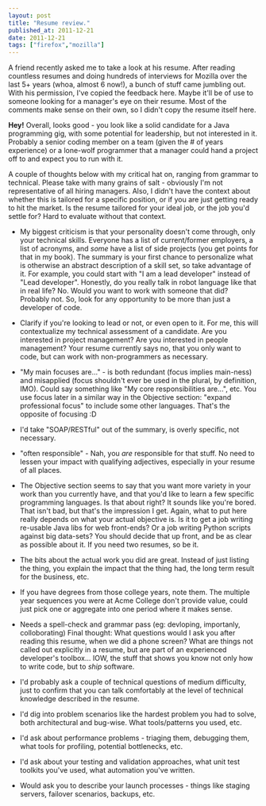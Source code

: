 ```yaml
---
layout: post
title: "Resume review."
published_at: 2011-12-21
date: 2011-12-21
tags: ["firefox","mozilla"]
---
```


A friend recently asked me to take a look at his resume. After reading countless resumes and doing hundreds of interviews for Mozilla over the last 5+ years (whoa, almost 6 now!), a bunch of stuff came jumbling out. With his permission, I've copied the feedback here. Maybe it'll be of use to someone looking for a manager's eye on their resume. Most of the comments make sense on their own, so I didn't copy the resume itself here.

**Hey!** Overall, looks good - you look like a solid candidate for a Java programming gig, with some potential for leadership, but not interested in it. Probably a senior coding member on a team (given the # of years experience) or a lone-wolf programmer that a manager could hand a project off to and expect you to run with it.

A couple of thoughts below with my critical hat on, ranging from grammar to technical. Please take with many grains of salt - obviously I'm not representative of all hiring managers. Also, I didn't have the context about whether this is tailored for a specific position, or if you are just getting ready to hit the market. Is the resume tailored for your ideal job, or the job you'd settle for? Hard to evaluate without that context.

*   My biggest criticism is that your personality doesn't come through, only your technical skills. Everyone has a list of current/former employers, a list of acronyms, and *some* have a list of side projects (you get points for that in my book). The summary is your first chance to personalize what is otherwise an abstract description of a skill set, so take advantage of it. For example, you could start with "I am a lead developer" instead of "Lead developer". Honestly, do you really talk in robot language like that in real life? No. Would you want to work with someone that did? Probably not. So, look for any opportunity to be more than just a developer of code.
*   Clarify if you're looking to lead or not, or even open to it. For me, this will contextualize my technical assessment of a candidate. Are you interested in project management? Are you interested in people management? Your resume currently says no, that you only want to code, but can work with non-programmers as necessary.
*   "My main focuses are..." - is both redundant (focus implies main-ness) and misapplied (focus shouldn't ever be used in the plural, by definition, IMO). Could say something like "My core responsibilities are...", etc. You use focus later in a similar way in the Objective section: "expand professional focus" to include some other languages. That's the opposite of focusing :D
*   I'd take "SOAP/RESTful" out of the summary, is overly specific, not necessary.
*   "often responsible" - Nah, you *are* responsible for that stuff. No need to lessen your impact with qualifying adjectives, especially in your resume of all places.
*   The Objective section seems to say that you want more variety in your work than you currently have, and that you'd like to learn a few specific programming languages. Is that about right? It sounds like you're bored. That isn't bad, but that's the impression I get. Again, what to put here really depends on what your actual objective is. Is it to get a job writing re-usable Java libs for web front-ends? Or a job writing Python scripts against big data-sets? You should decide that up front, and be as clear as possible about it. If you need two resumes, so be it.
*   The bits about the actual work you did are great. Instead of just listing the thing, you explain the impact that the thing had, the long term result for the business, etc.
*   If you have degrees from those college years, note them. The multiple year sequences you were at Acme College don't provide value, could just pick one or aggregate into one period where it makes sense.
*   Needs a spell-check and grammar pass (eg: devloping, importanly, colloborating)
Final thought: What questions would I ask you after reading this resume, when we did a phone screen? What are things not called out explicitly in a resume, but are part of an experienced developer's toolbox... IOW, the stuff that shows you know not only how to write code, but to *ship* software.

*   I'd probably ask a couple of technical questions of medium difficulty, just to confirm that you can talk comfortably at the level of technical knowledge described in the resume.
*   I'd dig into problem scenarios like the hardest problem you had to solve, both architectural and bug-wise. What tools/patterns you used, etc.
*   I'd ask about performance problems - triaging them, debugging them, what tools for profiling, potential bottlenecks, etc.
*   I'd ask about your testing and validation approaches, what unit test toolkits you've used, what automation you've written.
*   Would ask you to describe your launch processes - things like staging servers, failover scenarios, backups, etc.